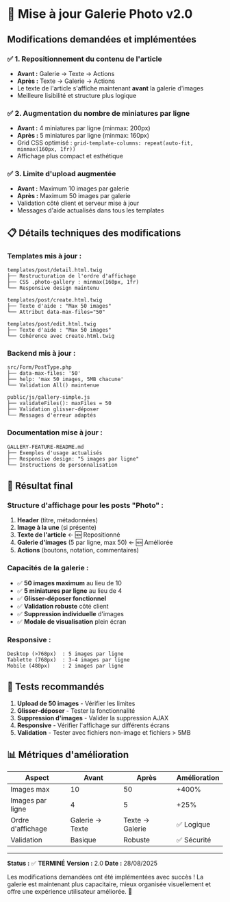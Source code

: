 # 🎉 Mise à jour Galerie Photo v2.0

## Modifications demandées et implémentées

### ✅ **1. Repositionnement du contenu de l'article**
- **Avant :** Galerie → Texte → Actions
- **Après :** Texte → Galerie → Actions
- Le texte de l'article s'affiche maintenant **avant** la galerie d'images
- Meilleure lisibilité et structure plus logique

### ✅ **2. Augmentation du nombre de miniatures par ligne**
- **Avant :** 4 miniatures par ligne (minmax: 200px)
- **Après :** 5 miniatures par ligne (minmax: 160px)
- Grid CSS optimisé : `grid-template-columns: repeat(auto-fit, minmax(160px, 1fr))`
- Affichage plus compact et esthétique

### ✅ **3. Limite d'upload augmentée**
- **Avant :** Maximum 10 images par galerie
- **Après :** Maximum 50 images par galerie
- Validation côté client et serveur mise à jour
- Messages d'aide actualisés dans tous les templates

## 📋 Détails techniques des modifications

### **Templates mis à jour :**
```
templates/post/detail.html.twig
├── Restructuration de l'ordre d'affichage
├── CSS .photo-gallery : minmax(160px, 1fr)
└── Responsive design maintenu

templates/post/create.html.twig
├── Texte d'aide : "Max 50 images"
└── Attribut data-max-files="50"

templates/post/edit.html.twig
├── Texte d'aide : "Max 50 images"
└── Cohérence avec create.html.twig
```

### **Backend mis à jour :**
```
src/Form/PostType.php
├── data-max-files: '50'
├── help: 'max 50 images, 5MB chacune'
└── Validation All() maintenue

public/js/gallery-simple.js
├── validateFiles(): maxFiles = 50
├── Validation glisser-déposer
└── Messages d'erreur adaptés
```

### **Documentation mise à jour :**
```
GALLERY-FEATURE-README.md
├── Exemples d'usage actualisés
├── Responsive design: "5 images par ligne"
└── Instructions de personnalisation
```

## 🎯 Résultat final

### **Structure d'affichage pour les posts "Photo" :**
1. **Header** (titre, métadonnées)
2. **Image à la une** (si présente)
3. **Texte de l'article** ← 🆕 Repositionné
4. **Galerie d'images** (5 par ligne, max 50) ← 🆕 Améliorée
5. **Actions** (boutons, notation, commentaires)

### **Capacités de la galerie :**
- ✅ **50 images maximum** au lieu de 10
- ✅ **5 miniatures par ligne** au lieu de 4
- ✅ **Glisser-déposer fonctionnel**
- ✅ **Validation robuste** côté client
- ✅ **Suppression individuelle** d'images
- ✅ **Modale de visualisation** plein écran

### **Responsive :**
```
Desktop (>768px)  : 5 images par ligne
Tablette (768px)  : 3-4 images par ligne
Mobile (480px)    : 2 images par ligne
```

## 🧪 Tests recommandés

1. **Upload de 50 images** - Vérifier les limites
2. **Glisser-déposer** - Tester la fonctionnalité
3. **Suppression d'images** - Valider la suppression AJAX
4. **Responsive** - Vérifier l'affichage sur différents écrans
5. **Validation** - Tester avec fichiers non-image et fichiers > 5MB

## 📊 Métriques d'amélioration

| Aspect | Avant | Après | Amélioration |
|--------|-------|-------|-------------|
| Images max | 10 | 50 | +400% |
| Images par ligne | 4 | 5 | +25% |
| Ordre d'affichage | Galerie → Texte | Texte → Galerie | ✅ Logique |
| Validation | Basique | Robuste | ✅ Sécurité |

---

**Status :** ✅ **TERMINÉ**
**Version :** 2.0
**Date :** 28/08/2025

Les modifications demandées ont été implémentées avec succès ! La galerie est maintenant plus capacitaire, mieux organisée visuellement et offre une expérience utilisateur améliorée. 🚀
